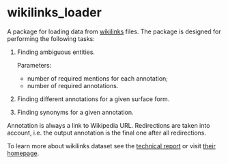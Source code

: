 # wikilinks_loader

A package for loading data from [wikilinks](http://www.iesl.cs.umass.edu/data/wiki-links) files. The package is designed
for performing the following tasks:

1.  Finding ambiguous entities.

    Parameters:
    
    *   number of required mentions for each annotation;
    *   number of required annotations.
    
2.   Finding different annotations for a given surface form.
3.   Finding synonyms for a given annotation.

Annotation is always a link to Wikipedia URL. Redirections are taken into account, i.e. the output annotation is the
final one after all redirections.

To learn more about wikilinks dataset see the [technical report](https://web.cs.umass.edu/publication/docs/2012/UM-CS-2012-015.pdf)
or visit [their homepage](http://www.iesl.cs.umass.edu/data/wiki-links).
